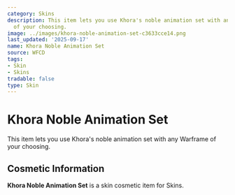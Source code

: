 ```yaml
---
category: Skins
description: This item lets you use Khora's noble animation set with any Warframe
  of your choosing.
image: ../images/khora-noble-animation-set-c3633cce14.png
last_updated: '2025-09-17'
name: Khora Noble Animation Set
source: WFCD
tags:
- Skin
- Skins
tradable: false
type: Skin
---
```


# Khora Noble Animation Set

This item lets you use Khora's noble animation set with any Warframe of your choosing.

## Cosmetic Information

**Khora Noble Animation Set** is a skin cosmetic item for Skins.

